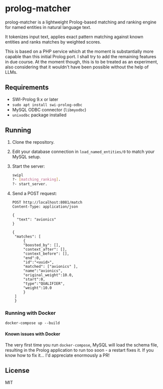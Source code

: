 # prolog-matcher

prolog-matcher is a lightweight Prolog-based matching and ranking engine for named entities in natural language text.

It tokenizes input text, applies exact pattern matching against known entities and ranks matches by weighted scores.

This is based on a PHP service which at the moment is substantially more capable than this initial Prolog port. I shall try to add the remaining features in due course. At the moment though, this is to be treated as an experiment, also considering that it wouldn't have been possible without the help of LLMs.

## Requirements

- SWI-Prolog 9.x or later
- `sudo apt install swi-prolog-odbc`
- MySQL ODBC connector (`libmyodbc`)
- `unixodbc` package installed

## Running

1. Clone the repository.

2. Edit your database connection in `load_named_entities/0` to match your MySQL setup.

3. Start the server:

   ```bash
   swipl
   ?- [matching_ranking].
   ?- start_server.
   ```

4. Send a POST request:

   ```
   POST http://localhost:8081/match
   Content-Type: application/json

   {
     "text": "avionics"
   }
   ```

   ```
   {
    "matches": [
        {
        "boosted_by": [],
        "context_after": [],
        "context_before": [],
        "end":0,
        "id":"<uuid>",
        "matched": ["avionics" ],
        "name":"avionics",
        "original_weight":10.0,
        "start":0,
        "type":"QUALIFIER",
        "weight":10.0
        }
    ]
    }
   ```

### Running with Docker

`docker-compose up --build`

#### Known issues with Docker

The very first time you run `docker-compose`, MySQL will load the schema file, resulting in the Prolog application to run too soon - a restart fixes it. If you know how to fix it... I'd appreciate enormously a PR!

## License

MIT
